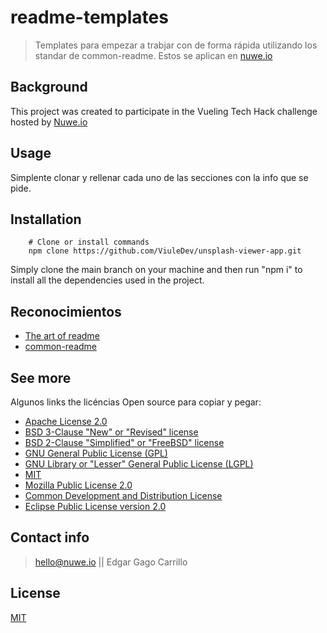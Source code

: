 # readme-templates

>Templates para empezar a trabjar con de forma rápida utilizando los standar de common-readme. Estos se aplican en [nuwe.io](https://nuwe.io)

## Background

This project was created to participate in the Vueling Tech Hack challenge hosted by [Nuwe.io](https://nuwe.io/dev/competitions/vueling-tech-hack)

## Usage

Simplente clonar y rellenar cada uno de las secciones con la info que se pide.

## Installation

```shell
    # Clone or install commands
    npm clone https://github.com/ViuleDev/unsplash-viewer-app.git
```
Simply clone the main branch on your machine and then run "npm i" to install all the dependencies used in the project.

## Reconocimientos 

- [The art of readme](https://github.com/hackergrrl/art-of-readme)
- [common-readme](https://github.com/hackergrrl/common-readme)


## See more

Algunos links the licéncias Open source para copiar y pegar:

- [Apache License 2.0](https://opensource.org/licenses/Apache-2.0)
- [BSD 3-Clause "New" or "Revised" license](https://opensource.org/licenses/BSD-3-Clause)
- [BSD 2-Clause "Simplified" or "FreeBSD" license](https://opensource.org/licenses/BSD-2-Clause)
- [GNU General Public License (GPL)](https://opensource.org/licenses/gpl-license)
- [GNU Library or "Lesser" General Public License (LGPL)](https://opensource.org/licenses/lgpl-license)
- [MIT](https://opensource.org/licenses/MIT)
- [Mozilla Public License 2.0](https://opensource.org/licenses/MPL-2.0)
- [Common Development and Distribution License](https://opensource.org/licenses/CDDL-1.0)
- [Eclipse Public License version 2.0](https://opensource.org/licenses/EPL-2.0)

## Contact info

> hello@nuwe.io || Edgar Gago Carrillo

## License

[MIT](https://opensource.org/licenses/MIT)
